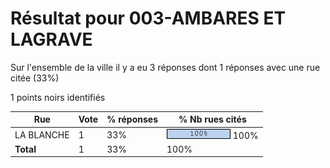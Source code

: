 # Résultat pour 003-AMBARES ET LAGRAVE

Sur l'ensemble de la ville il y a eu 3 réponses dont 1 réponses avec une rue citée (33%)

1 points noirs identifiés

| Rue | Vote | % réponses | % Nb rues cités|
|-----|------|------------|----------------|
| LA BLANCHE | 1 | 33% | <img src="../../img/bar_100.gif" />&nbsp;100%|
| **Total** | 1 | 33% | 100%|
